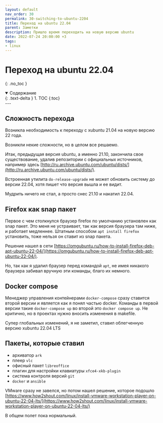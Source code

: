 ```yaml
---
layout: default
nav_order: 30
permalink: 30-switching-to-ubuntu-2204
title: Переход на ubuntu 22.04
parent: Заметки
description: Пришло время переходить на новую версию ubuntu
date: 2022-07-24 20:00:00 +3
tags:
- linux
---
```


# Переход на ubuntu 22.04
{: .no_toc }

<details open markdown="block">
  <summary>
    Содержание
  </summary>
  {: .text-delta }
1. TOC
{:toc}
</details>
---

## Сложность перехода

Возникла необходимость к переходу с xubuntu 21.04 на новую версию 22 года. 

Возникли некие сложности, но в целом все решаемо.

Итак, предыдущая версия ubuntu, а именно 21.10, закончила свое существование, удалив репозитории с официальных
источников, например здесь [http://ru.archive.ubuntu.com/ubuntu/dists/](http://ru.archive.ubuntu.com/ubuntu/dists/).

Встроенная утилита `do-release-upgrade` не может обновить систему до версии 22.04, хотя пишет что версия вышла и ее видит.

Мудрить ничего не стал, а просто снес 21.10 и накатил 22.04.

## Firefox как snap пакет

Первое с чем столкнулся браузер firefox по умолчанию установлен как snap пакет. Это меня не устраивает, так как версия
браузера там ниже, и работает медленнее. Штатным способом `apt install firefox` установить, тоже нельзя он ставит из snap
пакета. 

Решение нашел в сети [https://omgubuntu.ru/how-to-install-firefox-deb-apt-ubuntu-22-04/](https://omgubuntu.ru/how-to-install-firefox-deb-apt-ubuntu-22-04/).

Но, так как я удалил браузер перед командой `apt`, не имея никакого браузера забивал вручную эти команды, благо их немного.

## Docker compose

Менеджер управления контейнерами `docker-compose` сразу ставится второй версии и является как я понял частью docker.
Команды в первой версии такие `docker-compose up` во второй это `docker compose up`. Не критично, но в проектах нужно вносить
изменения в makefile.

Супер глобальных изменений, я не заметил, ставил облегченную версию xubuntu 22.04 LTS

## Пакеты, которые ставил

- архиватор `ark`
- плеер `vlc`
- офисный пакет `libreoffice`
- плагин для настройки клавиатуры `xfce4-xkb-plugin`
- система контроля версий `git`
- `docker` и `ansible`

VMware сразу не завелся, но потом нашел решение, которое подошло [https://www.how2shout.com/linux/install-vmware-workstation-player-on-ubuntu-22-04-lts/](https://www.how2shout.com/linux/install-vmware-workstation-player-on-ubuntu-22-04-lts/)


В общем полет пока нормальный.
